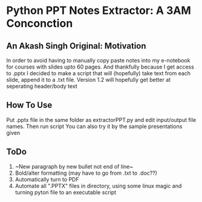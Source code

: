 # Python PPT Notes Extractor: A 3AM Conconction
## An Akash Singh Original: Motivation
In order to avoid having to manually copy paste notes into my e-notebook for courses with slides upto 60 pages. And thankfully because I get access to .pptx
I decided to make a script that will (hopefully) take text from each slide, append it to a .txt file. 
Version 1.2 will hopefully get better at seperating header/body text

## How To Use

Put .pptx file in the same folder as extractorPPT.py and edit input/output file names. Then run script
You can also try it by the sample presentations given
## ToDo

1. ~New paragraph by new bullet not end of line~
2. Bold/alter formatting (may have to go from .txt to .doc??) 
3. Automatically turn to PDF
4. Automate all ".PPTX" files in directory, using some linux magic and turning pyton file to an executable script